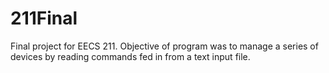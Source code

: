 # 211Final
Final project for EECS 211. Objective of program was to manage a series of devices by reading commands fed in from a text input file.
